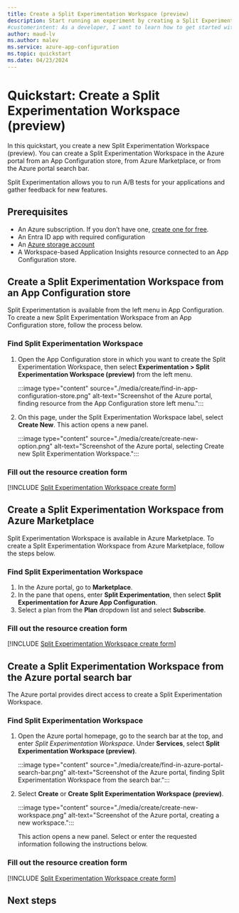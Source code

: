 ```yaml
---
title: Create a Split Experimentation Workspace (preview)
description: Start running an experiment by creating a Split Experimentation Workspace from an App Configuration store, from Azure Marketplace or from the Azure search bar.
#customerintent: As a developer, I want to learn how to get started with Split Experimentation, by creating a Split Experimentation workspace.
author: maud-lv 
ms.author: malev 
ms.service: azure-app-configuration  
ms.topic: quickstart 
ms.date: 04/23/2024 
---
```


# Quickstart: Create a Split Experimentation Workspace (preview)

In this quickstart, you create a new Split Experimentation Workspace (preview). You can create a Split Experimentation Workspace in the Azure portal from an App Configuration store, from Azure Marketplace, or from the Azure portal search bar.

Split Experimentation allows you to run A/B tests for your applications and gather feedback for new features.

## Prerequisites

- An Azure subscription. If you don’t have one, [create one for free](https://azure.microsoft.com/free/).
- An Entra ID app with required configuration <!--Add link to Entra ID doc when doc is merged-->
- An [Azure storage account](../../storage/common/storage-account-create.md)
- A Workspace-based Application Insights resource connected to an App Configuration store. <!--Add link to How to create experiments in App Configuration > ## Add an Application Insights resource to your App Configuration store when doc is merged-->

## Create a Split Experimentation Workspace from an App Configuration store

Split Experimentation is available from the left menu in App Configuration. To create a new Split Experimentation Workspace from an App Configuration store, follow the process below.

### Find Split Experimentation Workspace

1. Open the App Configuration store in which you want to create the Split Experimentation Workspace, then select **Experimentation > Split Experimentation Workspace (preview)** from the left menu.

    :::image type="content" source="./media/create/find-in-app-configuration-store.png" alt-text="Screenshot of the Azure portal, finding resource from the App Configuration store left menu.":::

1. On this page, under the Split Experimentation Workspace label, select **Create New**. This action opens a new panel.

    :::image type="content" source="./media/create/create-new-option.png" alt-text="Screenshot of the Azure portal, selecting Create new Split Experimentation Workspace.":::

### Fill out the resource creation form

[!INCLUDE [Split Experimentation Workspace create form](../includes/split-experimentation-workspace-create-form.md)]

## Create a Split Experimentation Workspace from Azure Marketplace

Split Experimentation Workspace is available in Azure Marketplace. To create a Split Experimentation Workspace from Azure Marketplace, follow the steps below.

### Find Split Experimentation Workspace

1. In the Azure portal, go to **Marketplace**.
1. In the pane that opens, enter **Split Experimentation**, then select **Split Experimentation for Azure App Configuration**.
1. Select a plan from the **Plan** dropdown list and select **Subscribe**.

### Fill out the resource creation form

[!INCLUDE [Split Experimentation Workspace create form](../includes/split-experimentation-workspace-create-form.md)]

## Create a Split Experimentation Workspace from the Azure portal search bar

The Azure portal provides direct access to create a Split Experimentation Workspace.

### Find Split Experimentation Workspace

1. Open the Azure portal homepage, go to the search bar at the top, and enter *Split Experimentation Workspace*. Under **Services**, select **Split Experimentation Workspace (preview)**.

    :::image type="content" source="./media/create/find-in-azure-portal-search-bar.png" alt-text="Screenshot of the Azure portal, finding Split Experimentation Workspace from the search bar.":::

1. Select **Create** or **Create Split Experimentation Workspace (preview)**.

    :::image type="content" source="./media/create/create-new-workspace.png" alt-text="Screenshot of the Azure portal, creating a new workspace.":::

    This action opens a new panel. Select or enter the requested information following the instructions below.

### Fill out the resource creation form

[!INCLUDE [Split Experimentation Workspace create form](../includes/split-experimentation-workspace-create-form.md)]

## Next steps

<!--content tbd
- Manage Split Experimentation Workspace
- How to set up experiments in Azure App Configuration
-->
